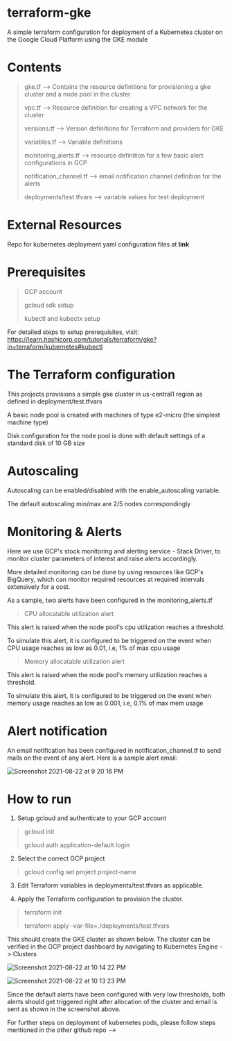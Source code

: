 # terraform-gke

A simple terraform configuration for deployment of a Kubernetes cluster on the Google Cloud Platform using the GKE module

# Contents

> gke.tf --> Contains the resource definitions for provisioning a gke cluster and a node pool in the cluster
>
> vpc.tf --> Resource definition for creating a VPC network for the cluster
>
> versions.tf --> Version definitions for Terraform and providers for GKE
>
> variables.tf --> Variable definitions
>
> monitoring_alerts.tf --> resource definition for a few basic alert configurations in GCP
>
> notification_channel.tf --> email notification channel definition for the alerts
>
> deployments/test.tfvars --> variable values for test deployment


# External Resources
Repo for kubernetes deployment yaml configuration files at __link__

# Prerequisites
> GCP account
> 
> gcloud sdk setup
> 
> kubectl and kubectx setup

For detailed steps to setup prerequisites, visit: https://learn.hashicorp.com/tutorials/terraform/gke?in=terraform/kubernetes#kubectl


# The Terraform configuration
This projects provisions a simple gke cluster in us-central1 region as defined in deployment/test.tfvars

A basic node pool is created with machines of type e2-micro (the simplest machine type)

Disk configuration for the node pool is done with default settings of a standard disk of 10 GB size

# Autoscaling
Autoscaling can be enabled/disabled with the enable_autoscaling variable. 

The default autoscaling min/max are 2/5 nodes correspondingly

# Monitoring & Alerts
Here we use GCP's stock monitoring and alerting service - Stack Driver, to monitor cluster parameters of interest and raise alerts accordingly.

More detailed monitoring can be done by using resources like GCP's BigQuery, which can monitor required resources at required intervals extensively for a cost.

As a sample, two alerts have been configured in the monitoring_alerts.tf

>CPU allocatable utilization alert

This alert is raised when the node pool's cpu utilization reaches a threshold.

To simulate this alert, it is configured to be triggered on the event when CPU usage reaches as low as 0.01, i.e, 1% of max cpu usage


>Memory allocatable utilization alert

This alert is raised when the node pool's memory utilization reaches a threshold.

To simulate this alert, it is configured to be triggered on the event when memory usage reaches as low as 0.001, i.e, 0.1% of max mem usage

# Alert notification
An email notification has been configured in notification_channel.tf to send mails on  the event of any alert. 
Here is a sample alert email:

![Screenshot 2021-08-22 at 9 20 16 PM](https://user-images.githubusercontent.com/22592043/130389601-27fc1752-4b87-43a7-9d27-31ee8ec7b3c7.png)


# How to run
1. Setup gcloud and authenticate to your GCP account
>gcloud init
>
>gcloud auth application-default login

2. Select the correct GCP project
>gcloud config set project project-name


3. Edit Terraform variables in deployments/test.tfvars as applicable.

4. Apply the Terraform configuration to provision the cluster.

>terraform init
>
>terraform apply -var-file=./deployments/test.tfvars
>

This should create the GKE cluster as shown below. The cluster can be verified in the GCP project dashboard by navigating to Kubernetes Engine -> Clusters

![Screenshot 2021-08-22 at 10 14 22 PM](https://user-images.githubusercontent.com/22592043/130393900-351db218-f23f-4445-bb90-60763874a604.png)

![Screenshot 2021-08-22 at 10 13 23 PM](https://user-images.githubusercontent.com/22592043/130393856-94e6d5e0-e9c6-4f9b-bb9b-390726436ba3.png)

Since the default alerts have been configured with very low thresholds, both alerts should get triggered right after allocation of the cluster and email is sent as shown in the screenshot above.

For further steps on deployment of kubernetes pods, please follow steps mentioned in the other github repo --> 
